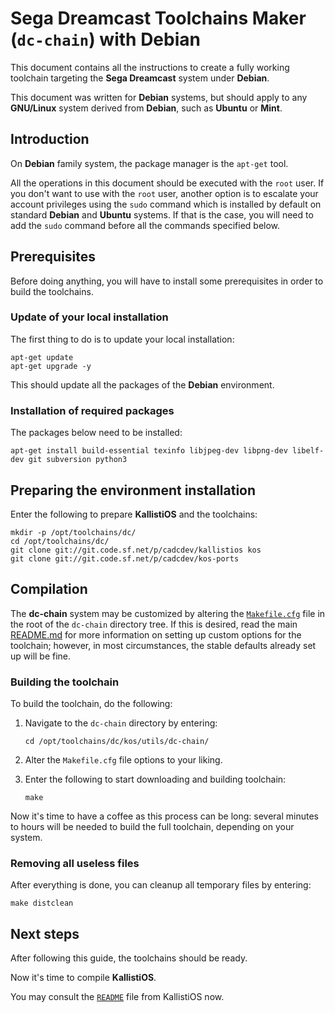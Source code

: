 # Sega Dreamcast Toolchains Maker (`dc-chain`) with Debian #

This document contains all the instructions to create a fully working
toolchain targeting the **Sega Dreamcast** system under **Debian**.

This document was written for **Debian** systems, but should apply to any
**GNU/Linux** system derived from **Debian**, such as **Ubuntu** or **Mint**.

## Introduction ##

On **Debian** family system, the package manager is the `apt-get` tool.

All the operations in this document should be executed with the `root` user. If 
you don't want to use with the `root` user, another option is to escalate your
account privileges using the `sudo` command which is installed by default on
standard **Debian** and **Ubuntu** systems. If that is the case, you will need
to add the `sudo` command before all the commands specified below.

## Prerequisites ##

Before doing anything, you will have to install some prerequisites in order to
build the toolchains.

### Update of your local installation ###

The first thing to do is to update your local installation:
```
apt-get update
apt-get upgrade -y	
```
This should update all the packages of the **Debian** environment.

### Installation of required packages ###

The packages below need to be installed:
```
apt-get install build-essential texinfo libjpeg-dev libpng-dev libelf-dev git subversion python3
```

## Preparing the environment installation ##

Enter the following to prepare **KallistiOS** and the toolchains:
```
mkdir -p /opt/toolchains/dc/
cd /opt/toolchains/dc/
git clone git://git.code.sf.net/p/cadcdev/kallistios kos
git clone git://git.code.sf.net/p/cadcdev/kos-ports
```

## Compilation ##

The **dc-chain** system may be customized by altering the
[`Makefile.cfg`](../Makefile.cfg) file in the root of the `dc-chain` directory
tree. If this is desired, read the main [README.md](../README.md) for more
information on setting up custom options for the toolchain; however, in most
circumstances, the stable defaults already set up will be fine.

### Building the toolchain ###

To build the toolchain, do the following:

1. Navigate to the `dc-chain` directory by entering:
	```
	cd /opt/toolchains/dc/kos/utils/dc-chain/
	```

2. Alter the `Makefile.cfg` file options to your liking.

3. Enter the following to start downloading and building toolchain:
	```
	make
	```

Now it's time to have a coffee as this process can be long: several minutes to
hours will be needed to build the full toolchain, depending on your system.

### Removing all useless files ###

After everything is done, you can cleanup all temporary files by entering:
```
make distclean
```
## Next steps ##

After following this guide, the toolchains should be ready.

Now it's time to compile **KallistiOS**.

You may consult the [`README`](../../../doc/README) file from KallistiOS now.
